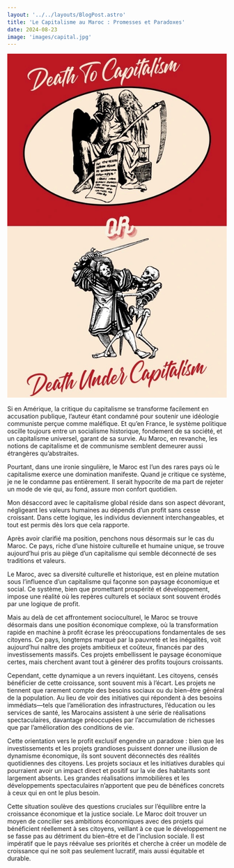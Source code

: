 ```yaml
---
layout: '../../layouts/BlogPost.astro'
title: 'Le Capitalisme au Maroc : Promesses et Paradoxes'
date: 2024-08-23
image: 'images/capital.jpg'
---
```

![](images/capital.jpg)

Si en Amérique, la critique du capitalisme se transforme  facilement en accusation publique, l’auteur étant condamné pour soutenir  une idéologie communiste perçue comme maléfique. Et qu’en France, le  système politique oscille toujours entre un socialisme historique,  fondement de sa société, et un capitalisme universel, garant de sa  survie. Au Maroc, en revanche, les notions de capitalisme et de  communisme semblent demeurer aussi étrangères qu’abstraites.

Pourtant, dans une ironie singulière, le Maroc est l’un  des rares pays où le capitalisme exerce une domination manifeste. Quand  je critique ce système, je ne le condamne pas entièrement. Il serait  hypocrite de ma part de rejeter un mode de vie qui, au fond, assure mon  confort quotidien.

Mon désaccord avec le capitalisme global réside dans son  aspect dévorant, négligeant les valeurs humaines au dépends d’un profit  sans cesse croissant. Dans cette logique, les individus deviennent  interchangeables, et tout est permis dès lors que cela rapporte.

Après avoir clarifié ma position, penchons nous désormais  sur le cas du Maroc. Ce pays, riche d’une histoire culturelle et humaine  unique, se trouve aujourd’hui pris au piège d’un capitalisme qui semble  déconnecté de ses traditions et valeurs.

Le Maroc, avec sa diversité culturelle et historique, est  en pleine mutation sous l’influence d’un capitalisme qui façonne son  paysage économique et social. Ce système, bien que promettant prospérité  et développement, impose une réalité où les repères culturels et  sociaux sont souvent érodés par une logique de profit.

Mais au delà de cet affrontement socioculturel, le Maroc  se trouve désormais dans une position économique complexe, où la  transformation rapide en machine à profit écrase les préoccupations  fondamentales de ses citoyens. Ce pays, longtemps marqué par la pauvreté  et les inégalités, voit aujourd’hui naître des projets ambitieux et  coûteux, financés par des investissements massifs. Ces projets  embellissent le paysage économique certes, mais cherchent avant tout à  générer des profits toujours croissants.

Cependant, cette dynamique a un revers inquiétant. Les  citoyens, censés bénéficier de cette croissance, sont souvent mis à  l’écart. Les projets ne tiennent que rarement compte des besoins sociaux  ou du bien-être général de la population. Au lieu de voir des  initiatives qui répondent à des besoins immédiats—tels que  l’amélioration des infrastructures, l’éducation ou les services de  santé, les Marocains assistent à une série de réalisations  spectaculaires, davantage préoccupées par l’accumulation de richesses  que par l’amélioration des conditions de vie.

Cette orientation vers le profit exclusif engendre un  paradoxe : bien que les investissements et les projets grandioses  puissent donner une illusion de dynamisme économique, ils sont souvent  déconnectés des réalités quotidiennes des citoyens. Les projets sociaux  et les initiatives durables qui pourraient avoir un impact direct et  positif sur la vie des habitants sont largement absents. Les grandes  réalisations immobilières et les développements spectaculaires  n’apportent que peu de bénéfices concrets à ceux qui en ont le plus  besoin.

Cette situation soulève des questions cruciales sur  l’équilibre entre la croissance économique et la justice sociale. Le  Maroc doit trouver un moyen de concilier ses ambitions économiques avec  des projets qui bénéficient réellement à ses citoyens, veillant à ce que  le développement ne se fasse pas au détriment du bien-être et de  l’inclusion sociale. Il est impératif que le pays réévalue ses priorités  et cherche à créer un modèle de croissance qui ne soit pas seulement  lucratif, mais aussi équitable et durable.
